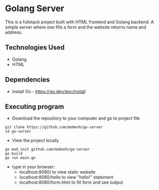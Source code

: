 # Golang Server
This is a fullstack project built with HTML frontend and Golang backend. A simple server where one fills a form and the website returns name and address.


## Technologies Used
* Golang
* HTML

## Dependencies

* Install Go - https://go.dev/doc/install

## Executing program

* Download the repository to your computer and go to project file
```
git clone https://github.com/mobenh/go-server
cd go-server
```
* View the project locally
```
go mod init github.com/mobenh/go-server
go build
go run main.go
```
* type in your browser:
  * localhost:8080/ to view static website
  * localhost:8080/hello to view "hello!" statement
  * localhost:8080/form.html to fill form and see output
